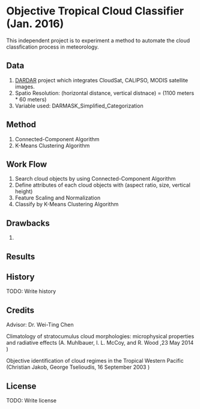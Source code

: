# Objective Tropical Cloud Classifier (Jan. 2016)

This independent project is to experiment a method to automate the cloud classfication process in meteorology.

## Data

1. [DARDAR](http://www.icare.univ-lille1.fr/projects/dardar) project which integrates CloudSat, CALIPSO, MODIS satellite images.
2. Spatio Resolution: (horizontal distance, vertical distnace) = (1100 meters * 60 meters)
3. Variable used: DARMASK_Simplified_Categorization

## Method

1. Connected-Component Algorithm
2. K-Means Clustering Algorithm

## Work Flow

1. Search cloud objects by using Connected-Component Algorithm
2. Define attributes of each cloud objects with (aspect ratio, size, vertical height)
3. Feature Scaling and Normalization
4. Classify by K-Means Clustering Algorithm

## Drawbacks

1. 

## Results

## History

TODO: Write history

## Credits

Advisor: Dr. Wei-Ting Chen

Climatology of stratocumulus cloud morphologies: microphysical properties and radiative effects (A. Muhlbauer, I. L. McCoy, and R. Wood  ,23 May 2014 )

Objective identification of cloud regimes in the Tropical Western Pacific (Christian Jakob, George Tselioudis, 16 September 2003 )

## License

TODO: Write license
